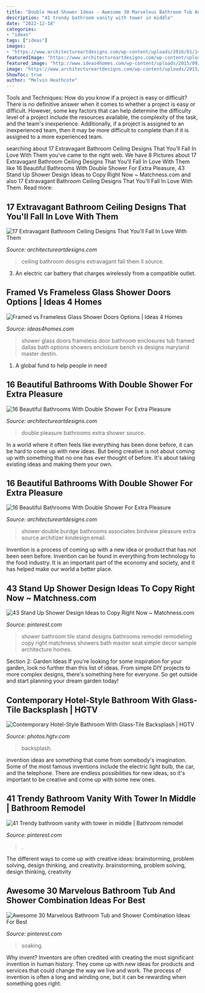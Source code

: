 ```yaml
---
title: "Double Head Shower Ideas - Awesome 30 Marvelous Bathroom Tub And Shower Combination Ideas For Best"
description: "41 trendy bathroom vanity with tower in middle"
date: "2022-12-18"
categories:
- "ideas"
tags: ["ideas"]
images:
- "https://www.architectureartdesigns.com/wp-content/uploads/2016/01/14-32.jpg"
featuredImage: "https://www.architectureartdesigns.com/wp-content/uploads/2016/01/13-33.jpg"
featured_image: "http://www.ideas4homes.com/wp-content/uploads/2015/09/Shiny-Glass-Shower-Doors-plus-Silver-Shower-Bath-near-Towel-Rack-at-Cottage-Bathroom-Image.jpg"
image: "https://www.architectureartdesigns.com/wp-content/uploads/2015/06/1200-630x417.jpg"
ShowToc: true
author: "Melvin Heathcote"
---
```



Tools and Techniques: How do you know if a project is easy or difficult?
There is no definitive answer when it comes to whether a project is easy or difficult. However, some key factors that can help determine the difficulty level of a project include the resources available, the complexity of the task, and the team's inexperience. Additionally, if a project is assigned to an inexperienced team, then it may be more difficult to complete than if it is assigned to a more experienced team.

	

		
searching about 17 Extravagant Bathroom Ceiling Designs That You&#039;ll Fall In Love With Them you've came to the right web. We have 8 Pictures about 17 Extravagant Bathroom Ceiling Designs That You&#039;ll Fall In Love With Them like 16 Beautiful Bathrooms With Double Shower For Extra Pleasure, 43 Stand Up Shower Design Ideas to Copy Right Now ~ Matchness.com and also 17 Extravagant Bathroom Ceiling Designs That You&#039;ll Fall In Love With Them. Read more:
		
    
## 17 Extravagant Bathroom Ceiling Designs That You&#039;ll Fall In Love With Them

<img loading=lazy src="https://www.architectureartdesigns.com/wp-content/uploads/2015/06/1200-630x417.jpg" onerror="this.onerror=null;this.src='https://tse3.mm.bing.net/th?id=OIP.0sfrv17LU-lcjIQiGV_pSwHaE5&amp;pid=15.1';" alt="17 Extravagant Bathroom Ceiling Designs That You&#039;ll Fall In Love With Them">

_Source: architectureartdesigns.com_

>ceiling bathroom designs extravagant fall them ll source. 

	

3. An electric car battery that charges wirelessly from a compatible outlet. 

    
## Framed Vs Frameless Glass Shower Doors Options | Ideas 4 Homes

<img loading=lazy src="http://www.ideas4homes.com/wp-content/uploads/2015/09/Shiny-Glass-Shower-Doors-plus-Silver-Shower-Bath-near-Towel-Rack-at-Cottage-Bathroom-Image.jpg" onerror="this.onerror=null;this.src='https://tse3.mm.bing.net/th?id=OIP.LZWkWUyOZNpfmSmzKMGhcgHaJ4&amp;pid=15.1';" alt="Framed vs Frameless Glass Shower Doors Options | Ideas 4 Homes">

_Source: ideas4homes.com_

>shower glass doors frameless door bathroom enclosures tub framed dallas bath options showers enclosure bench vs designs maryland master destin. 

	

1. A global fund to help people in need 

    
## 16 Beautiful Bathrooms With Double Shower For Extra Pleasure

<img loading=lazy src="https://www.architectureartdesigns.com/wp-content/uploads/2016/01/13-33.jpg" onerror="this.onerror=null;this.src='https://tse4.mm.bing.net/th?id=OIP.PUUvEuZr4BllJSKZ5GnL4AHaJ4&amp;pid=15.1';" alt="16 Beautiful Bathrooms With Double Shower For Extra Pleasure">

_Source: architectureartdesigns.com_

>double pleasure bathrooms extra shower source. 

	

In a world where it often feels like everything has been done before, it can be hard to come up with new ideas. But being creative is not about coming up with something that no one has ever thought of before. It's about taking existing ideas and making them your own.

    
## 16 Beautiful Bathrooms With Double Shower For Extra Pleasure

<img loading=lazy src="https://www.architectureartdesigns.com/wp-content/uploads/2016/01/14-32.jpg" onerror="this.onerror=null;this.src='https://tse1.mm.bing.net/th?id=OIP.0up9bRrJKjrCogyjymQYmAAAAA&amp;pid=15.1';" alt="16 Beautiful Bathrooms With Double Shower For Extra Pleasure">

_Source: architectureartdesigns.com_

>shower double burdge bathrooms associates birdview pleasure extra source architizer kindesign email. 

	

Invention is a process of coming up with a new idea or product that has not been seen before. Invention can be found in everything from technology to the food industry. It is an important part of the economy and society, and it has helped make our world a better place.

    
## 43 Stand Up Shower Design Ideas To Copy Right Now ~ Matchness.com

<img loading=lazy src="https://i.pinimg.com/736x/2f/b5/a6/2fb5a68b7d84bb0e467d21f903d33516.jpg" onerror="this.onerror=null;this.src='https://tse3.mm.bing.net/th?id=OIP.4MAAR45U35hfCpaJj9oHLgHaJ3&amp;pid=15.1';" alt="43 Stand Up Shower Design Ideas to Copy Right Now ~ Matchness.com">

_Source: pinterest.com_

>shower bathroom tile stand designs bathrooms remodel remodeling copy right matchness showers bath master seat simple decor sample architecture homes. 

	

Section 2: Garden Ideas
If you're looking for some inspiration for your garden, look no further than this list of ideas. From simple DIY projects to more complex designs, there's something here for everyone. So get outside and start planning your dream garden today!

    
## Contemporary Hotel-Style Bathroom With Glass-Tile Backsplash | HGTV

<img loading=lazy src="https://hgtvhome.sndimg.com/content/dam/images/hgtv/fullset/2014/10/20/0/Lauren-Levant-Bland_Modern-Boutique-Hotel-Style-Bath.jpg.rend.hgtvcom.616.924.suffix/1413834969804.jpeg" onerror="this.onerror=null;this.src='https://tse2.mm.bing.net/th?id=OIP.68GPQX_e59tNTZqquRa_NgHaLH&amp;pid=15.1';" alt="Contemporary Hotel-Style Bathroom With Glass-Tile Backsplash | HGTV">

_Source: photos.hgtv.com_

>backsplash. 

	

invention ideas are something that come from somebody's imagination. Some of the most famous inventions include the electric light bulb, the car, and the telephone. There are endless possibilities for new ideas, so it's important to be creative and come up with some new ones.

    
## 41 Trendy Bathroom Vanity With Tower In Middle | Bathroom Remodel

<img loading=lazy src="https://i.pinimg.com/736x/25/b1/4e/25b14e7de8382247f8899730c3daf1ee.jpg" onerror="this.onerror=null;this.src='https://tse3.mm.bing.net/th?id=OIP.HyUeLS8uAmPBLBV2H3sfuAAAAA&amp;pid=15.1';" alt="41 Trendy bathroom vanity with tower in middle | Bathroom remodel">

_Source: pinterest.com_

>. 

	

The different ways to come up with creative ideas: brainstorming, problem solving, design thinking, and creativity.
brainstorming, problem solving, design thinking, creativity

    
## Awesome 30 Marvelous Bathroom Tub And Shower Combination Ideas For Best

<img loading=lazy src="https://i.pinimg.com/736x/e6/dc/1e/e6dc1e74a58d9dc60a2bb799ae3162a7.jpg" onerror="this.onerror=null;this.src='https://tse3.mm.bing.net/th?id=OIP.ve-63L_81JGql0BBtyCZNwHaKc&amp;pid=15.1';" alt="Awesome 30 Marvelous Bathroom Tub and Shower Combination Ideas For Best">

_Source: pinterest.com_

>soaking. 

	

Why invent?
Inventors are often credited with creating the most significant invention in human history. They come up with new ideas for products and services that could change the way we live and work. The process of invention is often a long and winding one, but it can be rewarding when something goes right.

